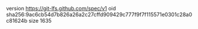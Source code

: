 version https://git-lfs.github.com/spec/v1
oid sha256:9ac6cb54d7b826a26a2c27cffd909429c777f9f7f115571e0301c28a0c81624b
size 1635
